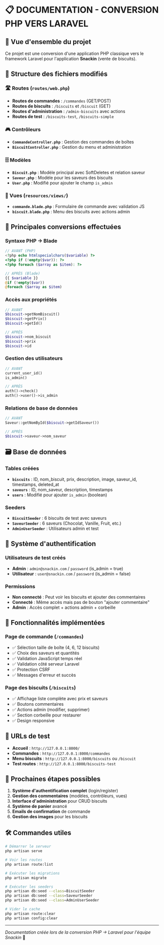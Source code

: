 # 📋 DOCUMENTATION - CONVERSION PHP VERS LARAVEL

## 🎯 Vue d'ensemble du projet

Ce projet est une conversion d'une application PHP classique vers le framework Laravel pour l'application **Snackin** (vente de biscuits).

## 📁 Structure des fichiers modifiés

### 🛣️ Routes (`routes/web.php`)
- **Routes de commandes** : `/commandes` (GET/POST)
- **Routes de biscuits** : `/biscuits` et `/biscuit` (GET)
- **Routes d'administration** : `/admin-biscuits` avec actions
- **Routes de test** : `/biscuits-test`, `/biscuits-simple`

### 🎮 Contrôleurs
- **`CommandeController.php`** : Gestion des commandes de boîtes
- **`BiscuitController.php`** : Gestion du menu et administration

### 🗄️ Modèles
- **`Biscuit.php`** : Modèle principal avec SoftDeletes et relation saveur
- **`Saveur.php`** : Modèle pour les saveurs des biscuits
- **`User.php`** : Modifié pour ajouter le champ `is_admin`

### 📄 Vues (`resources/views/`)
- **`commande.blade.php`** : Formulaire de commande avec validation JS
- **`biscuit.blade.php`** : Menu des biscuits avec actions admin

## 🔄 Principales conversions effectuées

### Syntaxe PHP → Blade
```php
// AVANT (PHP)
<?php echo htmlspecialchars($variable) ?>
<?php if (!empty($var)): ?>
<?php foreach ($array as $item): ?>

// APRÈS (Blade)
{{ $variable }}
@if (!empty($var))
@foreach ($array as $item)
```

### Accès aux propriétés
```php
// AVANT
$biscuit->getNomBiscuit()
$biscuit->getPrix()
$biscuit->getId()

// APRÈS
$biscuit->nom_biscuit
$biscuit->prix
$biscuit->id
```

### Gestion des utilisateurs
```php
// AVANT
current_user_id()
is_admin()

// APRÈS
auth()->check()
auth()->user()->is_admin
```

### Relations de base de données
```php
// AVANT
Saveur::getNomById($biscuit->getIdSaveur())

// APRÈS
$biscuit->saveur->nom_saveur
```

## 🗃️ Base de données

### Tables créées
- **`biscuits`** : ID, nom_biscuit, prix, description, image, saveur_id, timestamps, deleted_at
- **`saveurs`** : ID, nom_saveur, description, timestamps
- **`users`** : Modifié pour ajouter `is_admin` (boolean)

### Seeders
- **`BiscuitSeeder`** : 6 biscuits de test avec saveurs
- **`SaveurSeeder`** : 6 saveurs (Chocolat, Vanille, Fruit, etc.)
- **`AdminUserSeeder`** : Utilisateurs admin et test

## 🔐 Système d'authentification

### Utilisateurs de test créés
- **Admin** : `admin@snackin.com` / `password` (is_admin = true)
- **Utilisateur** : `user@snackin.com` / `password` (is_admin = false)

### Permissions
- **Non connecté** : Peut voir les biscuits et ajouter des commentaires
- **Connecté** : Même accès mais pas de bouton "ajouter commentaire"
- **Admin** : Accès complet + actions admin + corbeille

## 🎨 Fonctionnalités implémentées

### Page de commande (`/commandes`)
- ✅ Sélection taille de boîte (4, 6, 12 biscuits)
- ✅ Choix des saveurs et quantités
- ✅ Validation JavaScript temps réel
- ✅ Validation côté serveur Laravel
- ✅ Protection CSRF
- ✅ Messages d'erreur et succès

### Page des biscuits (`/biscuits`)
- ✅ Affichage liste complète avec prix et saveurs
- ✅ Boutons commentaires
- ✅ Actions admin (modifier, supprimer)
- ✅ Section corbeille pour restaurer
- ✅ Design responsive

## 🚀 URLs de test

- **Accueil** : `http://127.0.0.1:8000/`
- **Commandes** : `http://127.0.0.1:8000/commandes`
- **Menu biscuits** : `http://127.0.0.1:8000/biscuits` ou `/biscuit`
- **Test routes** : `http://127.0.0.1:8000/biscuits-test`

## 📝 Prochaines étapes possibles

1. **Système d'authentification complet** (login/register)
2. **Gestion des commentaires** (modèles, contrôleurs, vues)
3. **Interface d'administration** pour CRUD biscuits
4. **Système de panier** avancé
5. **Emails de confirmation** de commande
6. **Gestion des images** pour les biscuits

## 🛠️ Commandes utiles

```bash
# Démarrer le serveur
php artisan serve

# Voir les routes
php artisan route:list

# Exécuter les migrations
php artisan migrate

# Exécuter les seeders
php artisan db:seed --class=BiscuitSeeder
php artisan db:seed --class=SaveurSeeder
php artisan db:seed --class=AdminUserSeeder

# Vider le cache
php artisan route:clear
php artisan config:clear
```

---
*Documentation créée lors de la conversion PHP → Laravel pour l'équipe Snackin* 🍪
